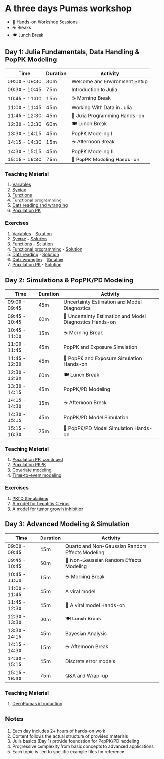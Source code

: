 # A three days Pumas workshop

- 🔨 Hands-on Workshop Sessions
- ☕ Breaks
- 🍽️ Lunch Break

## Day 1: Julia Fundamentals, Data Handling & PopPK Modeling

| Time          | Duration | Activity                                               |
|---------------|----------|--------------------------------------------------------|
| 09:00 - 09:30 | 30m      | Welcome and Environment Setup                          |
| 09:30 - 10:45 | 75m      | Introduction to Julia                                  |
| 10:45 - 11:00 | 15m      | ☕ Morning Break                                        |
| 11:00 - 11:45 | 45m      | Working With Data in Julia                             |
| 11:45 - 12:30 | 45m      | 🔨 Julia Programming Hands-on                          |
| 12:30 - 13:30 | 60m      | 🍽️ Lunch Break                                         |
| 13:30 - 14:15 | 45m      | PopPK Modeling I                                       |
| 14:15 - 14:30 | 15m      | ☕ Afternoon Break                                      |
| 14:30 - 15:15 | 45m      | PopPK Modeling II                                      |
| 15:15 - 16:30 | 75m      | 🔨 PopPK Modeling Hands-on                             |

### Teaching Material

1. [Variables](./TeachingMaterial/variables)
2. [Syntax](./TeachingMaterial/syntax)
3. [Functions](./TeachingMaterial/functions)
4. [Functional programming](./TeachingMaterial/functional_programming)
5. [Data reading and wrangling](./TeachingMaterial/data_read_wrangle)
6. [Population PK](./TeachingMaterial/population_pk)

### Exercises

1. [Variables](./Exercises/01-variables_exercise.jl) - [Solution](./Solutions/01-variables_solution.jl)
2. [Syntax](./Exercises/02-syntax_exercise.jl) - [Solution](./Solutions/02-syntax_solution.jl)
3. [Functions](./Exercises/03-functions_exercise.jl) - [Solution](./Solutions/03-functions_solution.jl)
4. [Functional programming](./Exercises/04-functional_exercise.jl) - [Solution](./Solutions/04-functional_solution.jl)
5. [Data reading](./Exercises/05-data_reading_exercise.jl) - [Solution](./Solutions/05-data_reading_solution.jl)
5. [Data wrangling](./Exercises/06_data_wrangling_exercise.jl) - [Solution](./Solutions/06_data_wrangling_solution.jl)
6. [Population PK](./Exercises/07-pk_model_exercise.jl) - [Solution](./Solutions/07-pk_model_solution.jl)

## Day 2: Simulations & PopPK/PD Modeling

| Time          | Duration | Activity                                               |
|---------------|----------|---------------------------------------------------------|
| 09:00 - 09:45 | 45m      | Uncertainty Estimation and Model Diagnostics            |
| 09:45 - 10:45 | 60m      | 🔨 Uncertainty Estimation and Model Diagnostics Hands-on |
| 10:45 - 11:00 | 15m      | ☕ Morning Break                                         |
| 11:00 - 11:45 | 45m      | PopPK and Exposure Simulation                           |
| 11:45 - 12:30 | 45m      | 🔨 PopPK and Exposure Simulation Hands-on               |
| 12:30 - 13:30 | 60m      | 🍽️ Lunch Break                                          |
| 13:30 - 14:15 | 45m      | PopPK/PD Modeling                                       |
| 14:15 - 14:30 | 15m      | ☕ Afternoon Break                                       |
| 14:30 - 15:15 | 45m      | PopPK/PD Model Simulation                               |
| 15:15 - 16:30 | 75m      | 🔨 PopPK/PD Model Simulation Hands-on                   |

### Teaching Material

1. [Population PK, continued](./TeachingMaterial/population_pk_continued)
2. [Population PKPK](./TeachingMaterial/population_pkpk)
3. [Covariate modeling](./TeachingMaterial/covariates)
4. [Time-to-event modeling](./TeachingMaterial/TimeToEvent)

### Exercises

1. [PKPD Simulations](./Exercises/01-pkpd_simulations_exercises.jl)
2. [A model for hepatitis C virus](./Exercises/HCV_model)
3. [A model for tumor growth inhibition](./Exercises/TGI_model)

## Day 3: Advanced Modeling & Simulation

| Time          | Duration | Activity                                               |
|---------------|----------|--------------------------------------------------------|
| 09:00 - 09:45 | 45m      | Quarto and Non-Gaussian Random Effects Modeling        |
| 09:45 - 10:45 | 60m      | 🔨 Non-Gaussian Random Effects Modeling                |
| 10:45 - 11:00 | 15m      | ☕ Morning Break                                        |
| 11:00 - 11:45 | 45m      | A viral model                                         |
| 11:45 - 12:30 | 45m      | 🔨 A viral model Hands-on                             |
| 12:30 - 13:30 | 60m      | 🍽️ Lunch Break                                         |
| 13:30 - 14:15 | 45m      | Bayesian Analysis                                      |
| 14:15 - 14:30 | 15m      | ☕ Afternoon Break                                      |
| 14:30 - 15:15 | 45m      | Discrete error models                                 |
| 15:15 - 16:30 | 75m      | Q&A and Wrap-up                                       |

### Teaching Material

1. [DeepPumas introduction](./Day3/DeepPumas)

## Notes
1. Each day includes 2+ hours of hands-on work
2. Content follows the actual structure of provided materials
3. Julia basics (Day 1) provide foundation for PopPK/PD modeling
4. Progressive complexity from basic concepts to advanced applications
5. Each topic is tied to specific example files for reference
